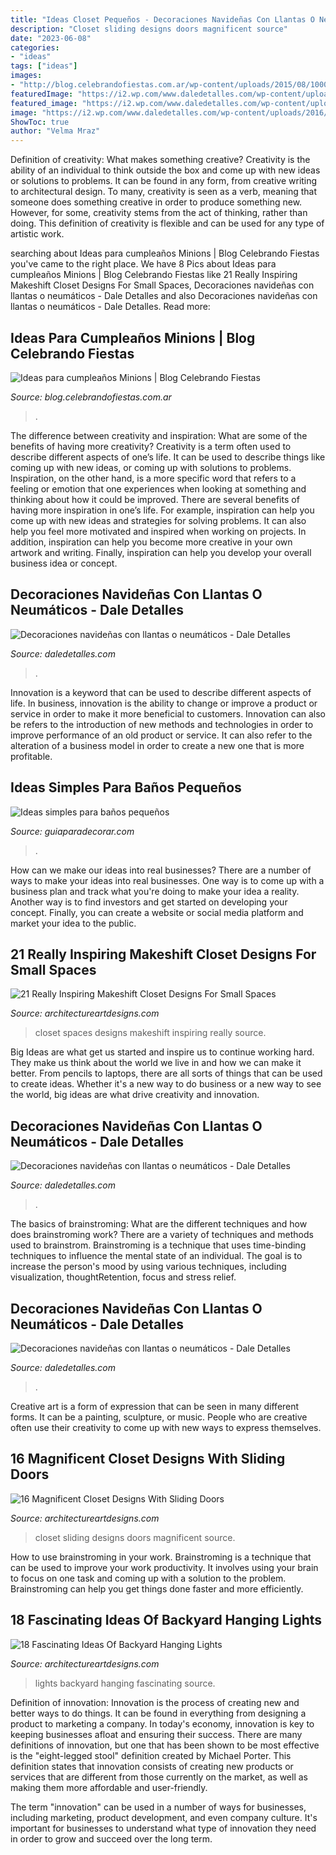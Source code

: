 ```yaml
---
title: "Ideas Closet Pequeños - Decoraciones Navideñas Con Llantas O Neumáticos"
description: "Closet sliding designs doors magnificent source"
date: "2023-06-08"
categories:
- "ideas"
tags: ["ideas"]
images:
- "http://blog.celebrandofiestas.com.ar/wp-content/uploads/2015/08/10003503_658533284196060_1201482891339345566_n.jpg"
featuredImage: "https://i2.wp.com/www.daledetalles.com/wp-content/uploads/2016/12/navidad-con-llantas5.jpg"
featured_image: "https://i2.wp.com/www.daledetalles.com/wp-content/uploads/2016/12/navidad-con-llantas5.jpg"
image: "https://i2.wp.com/www.daledetalles.com/wp-content/uploads/2016/12/navidad-con-llantas5.jpg"
ShowToc: true
author: "Velma Mraz"
---
```



Definition of creativity: What makes something creative?
Creativity is the ability of an individual to think outside the box and come up with new ideas or solutions to problems. It can be found in any form, from creative writing to architectural design. To many, creativity is seen as a verb, meaning that someone does something creative in order to produce something new. However, for some, creativity stems from the act of thinking, rather than doing. This definition of creativity is flexible and can be used for any type of artistic work.

	

		
searching about Ideas para cumpleaños Minions | Blog Celebrando Fiestas you've came to the right place. We have 8 Pics about Ideas para cumpleaños Minions | Blog Celebrando Fiestas like 21 Really Inspiring Makeshift Closet Designs For Small Spaces, Decoraciones navideñas con llantas o neumáticos - Dale Detalles and also Decoraciones navideñas con llantas o neumáticos - Dale Detalles. Read more:
		
    
## Ideas Para Cumpleaños Minions | Blog Celebrando Fiestas

<img loading=lazy src="http://blog.celebrandofiestas.com.ar/wp-content/uploads/2015/08/10003503_658533284196060_1201482891339345566_n.jpg" onerror="this.onerror=null;this.src='https://tse4.mm.bing.net/th?id=OIP.-Y3mrsSfcbJW6JmLw-cX0wHaLH&amp;pid=15.1';" alt="Ideas para cumpleaños Minions | Blog Celebrando Fiestas">

_Source: blog.celebrandofiestas.com.ar_

>. 

	

The difference between creativity and inspiration: What are some of the benefits of having more creativity?
Creativity is a term often used to describe different aspects of one’s life. It can be used to describe things like coming up with new ideas, or coming up with solutions to problems. Inspiration, on the other hand, is a more specific word that refers to a feeling or emotion that one experiences when looking at something and thinking about how it could be improved.
There are several benefits of having more inspiration in one’s life. For example, inspiration can help you come up with new ideas and strategies for solving problems. It can also help you feel more motivated and inspired when working on projects. In addition, inspiration can help you become more creative in your own artwork and writing. Finally, inspiration can help you develop your overall business idea or concept.

    
## Decoraciones Navideñas Con Llantas O Neumáticos - Dale Detalles

<img loading=lazy src="https://i2.wp.com/www.daledetalles.com/wp-content/uploads/2016/12/navidad-con-llantas5.jpg" onerror="this.onerror=null;this.src='https://tse3.mm.bing.net/th?id=OIP.36XJ7RiFPc7I4AjMCOjx3QHaJ4&amp;pid=15.1';" alt="Decoraciones navideñas con llantas o neumáticos - Dale Detalles">

_Source: daledetalles.com_

>. 

	

Innovation is a keyword that can be used to describe different aspects of life. In business, innovation is the ability to change or improve a product or service in order to make it more beneficial to customers. Innovation can also be refers to the introduction of new methods and technologies in order to improve performance of an old product or service. It can also refer to the alteration of a business model in order to create a new one that is more profitable.

    
## Ideas Simples Para Baños Pequeños

<img loading=lazy src="https://www.guiaparadecorar.com/wp-content/uploads/2012/09/Ideas-para-cuartos-de-bano-pequenos-01.jpg" onerror="this.onerror=null;this.src='https://tse4.mm.bing.net/th?id=OIP.19hMIHf6Lg-vQdennmRbkgAAAA&amp;pid=15.1';" alt="Ideas simples para baños pequeños">

_Source: guiaparadecorar.com_

>. 

	

How can we make our ideas into real businesses?
There are a number of ways to make your ideas into real businesses. One way is to come up with a business plan and track what you're doing to make your idea a reality. Another way is to find investors and get started on developing your concept. Finally, you can create a website or social media platform and market your idea to the public.

    
## 21 Really Inspiring Makeshift Closet Designs For Small Spaces

<img loading=lazy src="https://www.architectureartdesigns.com/wp-content/uploads/2016/05/6-35.jpg" onerror="this.onerror=null;this.src='https://tse2.mm.bing.net/th?id=OIP.Il-Cd99JoajmLEnNBa2BLgHaLH&amp;pid=15.1';" alt="21 Really Inspiring Makeshift Closet Designs For Small Spaces">

_Source: architectureartdesigns.com_

>closet spaces designs makeshift inspiring really source. 

	

Big Ideas are what get us started and inspire us to continue working hard. They make us think about the world we live in and how we can make it better. From pencils to laptops, there are all sorts of things that can be used to create ideas. Whether it's a new way to do business or a new way to see the world, big ideas are what drive creativity and innovation.

    
## Decoraciones Navideñas Con Llantas O Neumáticos - Dale Detalles

<img loading=lazy src="https://i1.wp.com/www.daledetalles.com/wp-content/uploads/2016/12/navidad-con-llantas4.jpg?resize=608%2C811" onerror="this.onerror=null;this.src='https://tse4.mm.bing.net/th?id=OIP.Hjxy0lHAqbHmhHc8L14tqAHaJ4&amp;pid=15.1';" alt="Decoraciones navideñas con llantas o neumáticos - Dale Detalles">

_Source: daledetalles.com_

>. 

	

The basics of brainstroming: What are the different techniques and how does brainstroming work?
There are a variety of techniques and methods used to brainstrom. Brainstroming is a technique that uses time-binding techniques to influence the mental state of an individual. The goal is to increase the person's mood by using various techniques, including visualization, thoughtRetention, focus and stress relief.

    
## Decoraciones Navideñas Con Llantas O Neumáticos - Dale Detalles

<img loading=lazy src="https://i2.wp.com/www.daledetalles.com/wp-content/uploads/2016/12/navidad-con-llantas16.jpg" onerror="this.onerror=null;this.src='https://tse4.mm.bing.net/th?id=OIP.1XfkN39FIeVZyfZyeIRFHAHaJ4&amp;pid=15.1';" alt="Decoraciones navideñas con llantas o neumáticos - Dale Detalles">

_Source: daledetalles.com_

>. 

	

Creative art is a form of expression that can be seen in many different forms. It can be a painting, sculpture, or music. People who are creative often use their creativity to come up with new ways to express themselves.

    
## 16 Magnificent Closet Designs With Sliding Doors

<img loading=lazy src="https://www.architectureartdesigns.com/wp-content/uploads/2016/06/6-14.jpg" onerror="this.onerror=null;this.src='https://tse2.mm.bing.net/th?id=OIP.CtY2e9VAKipbYqcJgKduSQHaJ3&amp;pid=15.1';" alt="16 Magnificent Closet Designs With Sliding Doors">

_Source: architectureartdesigns.com_

>closet sliding designs doors magnificent source. 

	

How to use brainstroming in your work.
Brainstroming is a technique that can be used to improve your work productivity. It involves using your brain to focus on one task and coming up with a solution to the problem. Brainstroming can help you get things done faster and more efficiently.

    
## 18 Fascinating Ideas Of Backyard Hanging Lights

<img loading=lazy src="https://www.architectureartdesigns.com/wp-content/uploads/2016/06/1-64.jpg" onerror="this.onerror=null;this.src='https://tse2.mm.bing.net/th?id=OIP.AHNEKYRGVeYygqjp766EagAAAA&amp;pid=15.1';" alt="18 Fascinating Ideas Of Backyard Hanging Lights">

_Source: architectureartdesigns.com_

>lights backyard hanging fascinating source. 

	

Definition of innovation:
Innovation is the process of creating new and better ways to do things. It can be found in everything from designing a product to marketing a company. In today's economy, innovation is key to keeping businesses afloat and ensuring their success.
There are many definitions of innovation, but one that has been shown to be most effective is the "eight-legged stool" definition created by Michael Porter. This definition states that innovation consists of creating new products or services that are different from those currently on the market, as well as making them more affordable and user-friendly.

The term "innovation" can be used in a number of ways for businesses, including marketing, product development, and even company culture. It's important for businesses to understand what type of innovation they need in order to grow and succeed over the long term.

